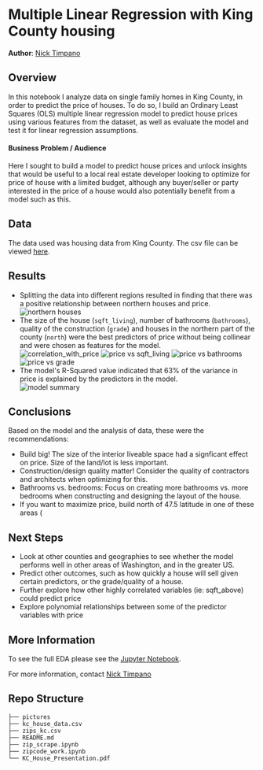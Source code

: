 # Multiple Linear Regression with King County housing 
**Author**: [Nick Timpano](mailto:nick.timpano@gmail.com)

## Overview
In this notebook I analyze data on single family homes in King County, in order to predict the price of houses. To do so, I build an Ordinary Least Squares (OLS) multiple linear regression model to predict house prices using various features from the dataset, as well as evaluate the model and test it for linear regression assumptions.  

#### Business Problem / Audience 
Here I sought to build a model to predict house prices and unlock insights that would be useful to a local real estate developer looking to optimize for price of house with a limited budget, although any buyer/seller or party interested in the price of a house would also potentially benefit from a model such as this.  

## Data 
The data used was housing data from King County. The csv file can be viewed [here](https://github.com/ntimpano614/kc_housing_regression/blob/main/kc_house_data.csv). 

## Results
- Splitting the data into different regions resulted in finding that there was a positive relationship between northern houses and price.   
![northern houses](./pictures/latitude_folium.png)
- The size of the house (`sqft_living`), number of bathrooms (`bathrooms`), quality of the construction (`grade`) and houses in the northern part of the county (`north`) were the best predictors of price without being collinear and were chosen as features for the model.  
![correlation_with_price](./pictures/correlation_heatmap.png)
![price vs sqft_living](./pictures/price_vs_sqft_living.png)
![price vs bathrooms](./pictures/price_vs_bathrooms.png)
![price vs grade](./pictures/price_vs_grade.png)
- The model's R-Squared value indicated that 63% of the variance in price is explained by the predictors in the model.   
![model summary](./pictures/model_results.png)

## Conclusions 
Based on the model and the analysis of data, these were the recommendations: 
- Build big! The size of the interior liveable space had a signficant effect on price. Size of the land/lot is less important.    
- Construction/design quality matter! Consider the quality of contractors and architects when optimizing for this. 
- Bathrooms vs. bedrooms: Focus on creating more bathrooms vs. more bedrooms when constructing and designing the layout of the house. 
- If you want to maximize price, build north of 47.5 latitude in one of these areas (

## Next Steps 
- Look at other counties and geographies to see whether the model performs well in other areas of Washington, and in the greater US. 
- Predict other outcomes, such as how quickly a house will sell given certain predictors, or the grade/quality of a house. 
- Further explore how other highly correlated variables (ie: sqft_above) could predict price 
- Explore polynomial relationships between some of the predictor variables with price 

## More Information 
To see the full EDA please see the [Jupyter Notebook](./KC_housing_regression.ipynb). 

For more information, contact [Nick Timpano](mailto:nick.timpano@gmail.com)

## Repo Structure 

```
├── pictures
├── kc_house_data.csv
├── zips_kc.csv
├── README.md
├── zip_scrape.ipynb
├── zipcode_work.ipynb
└── KC_House_Presentation.pdf
```
